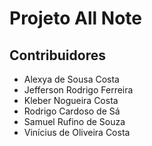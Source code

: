 # Projeto All Note


## Contribuidores

- Alexya de Sousa Costa
- Jefferson Rodrigo Ferreira
- Kleber Nogueira Costa
- Rodrigo Cardoso de Sá
- Samuel Rufino de Souza
- Vinícius de Oliveira Costa
